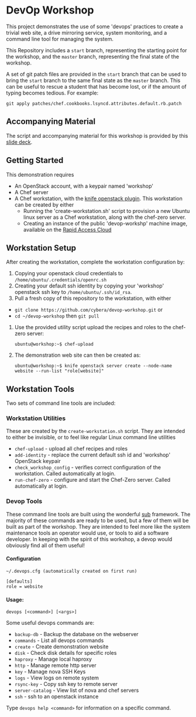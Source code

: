 # DevOp Workshop
This project demonstrates the use of some 'devops' practices to create a trivial web site, a drive mirroring service, system monitoring, and a command line tool for managing the system.

This Repository includes a `start` branch, representing the starting point for the workshop, and the `master` branch, representing the final state of the workshop.  

A set of git patch files are provided in the `start` branch that can be used to bring the `start` branch to the same final state as the `master` branch.  This can be useful to rescue a student that has become lost, or if the amount of typing becomes tedious.  For example:

```git apply patches/chef.cookbooks.lsyncd.attributes.default.rb.patch```



## Accompanying Material

The script and accompanying material for this workshop is provided by this [slide deck][SLIDES].



## Getting Started

This demonstration requires
 * An OpenStack account, with a keypair named 'workshop'
 * A Chef server
 * A Chef workstation, with the [knife openstack plugin][knife-openstack-gem].  This workstation can be created by either
   * Running the 'create-workstation.sh' script to provision a new Ubuntu linux server as a Chef workstation, along with the chef-zero server.  
   * Creating an instance of the public 'devop-workshp' machine image, available on the [Rapid Access Cloud][RAC]


## Workstation Setup

After creating the workstation, complete the workstation configuration by:
 1. Copying your openstack cloud credentials to `/home/ubuntu/.credentials/openrc.sh`
 1. Creating your default ssh identity by copying your 'workshop' openstack ssh key to `/home/ubuntu/.ssh/id_rsa`.
 1. Pull a fresh copy of this repository to the workstation, with either
   * `git clone https://github.com/cybera/devop-workshop.git` or
   * `cd ~/devop-workshop` then `git pull`
 1. Use the provided utility script upload the recipes and roles to the chef-zero server: 

    `ubuntu@workshop:~$ chef-upload`
 1. The demonstration web site can then be created as:

    `ubuntu@workshop:~$ knife openstack server create --node-name website --run-list "role[website]"`



## Workstation Tools

Two sets of command line tools are included:


### Workstation Utilities

These are created by the `create-workstation.sh` script.  They are intended to either be invisible, or to feel like regular Linux command line utilities

 * `chef-upload` - upload all chef recipes and roles
 * `add-identity` - replace the current default ssh id and 'workshop' OpenStack keypair
 * `check_workshop_config` - verifies correct configuration of the workstation. Called automatically at login.
 * `run-chef-zero` - configure and start the Chef-Zero server. Called automatically at login.



### Devop Tools

These command line tools are built using the wonderful [sub][SUB] framework.  The majority of these commands are ready to be used, but a few of them will be built as part of the workshop.  They are intended to feel more like the system maintenance tools an operator would use, or tools to aid a software developer.  In keeping with the spirit of this workshop, a devop would obviously find all of them useful!

#### Configuration

```
~/.devops.cfg (automatically created on first run)
```

```
[defaults]
role = website
```

#### Usage: 

`devops [<command>] [<args>]`

Some useful devops commands are:
 * `backup-db` - Backup the database on the webserver
 * `commands` - List all devops commands
 * `create` - Create demonstration website
 * `disk` - Check disk details for specific roles
 * `haproxy` - Manage local haproxy
 * `http` - Manage remote http server
 * `key` - Manage nova SSH Keys
 * `logs` - View logs on remote system
 * `rsync-key` - Copy ssh key to remote server
 * `server-catalog` - View list of nova and chef servers
 * `ssh` - ssh to an openstack instance

Type `devops help <command>` for information on a specific command.





[knife-openstack-gem]: https://github.com/chef/knife-openstack
[RAC]: https://cloud.cybera.ca
[SUB]: https://github.com/basecamp/sub
[SLIDES]: https://docs.google.com/presentation/d/1Gx4FzVnpoXJfxMCQ3elfUd6njMmTTLrakXW0GoFJ2D8/edit?usp=sharing

